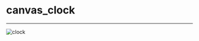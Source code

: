 # canvas_clock
---
![clock](https://upload-images.jianshu.io/upload_images/11879415-f1919e1218ebba3c.png?imageMogr2/auto-orient/strip%7CimageView2/2/w/1240)
